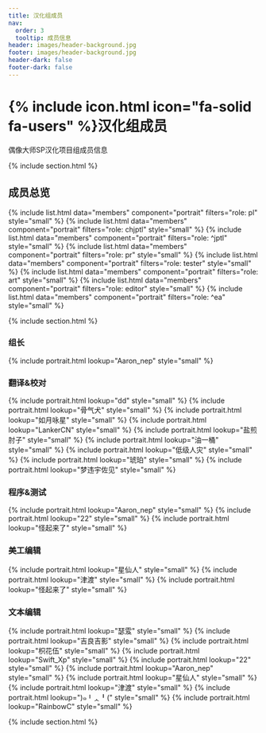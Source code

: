 ```yaml
---
title: 汉化组成员
nav:
  order: 3
  tooltip: 成员信息
header: images/header-background.jpg
footer: images/header-background.jpg
header-dark: false
footer-dark: false
---
```


# {% include icon.html icon="fa-solid fa-users" %}汉化组成员

偶像大师SP汉化项目组成员信息

{% include section.html %}
## 成员总览
<div class="portrait-wrapper-alignleft">
{% include list.html data="members" component="portrait" filters="role: pl" style="small"  %}
{% include list.html data="members" component="portrait" filters="role: chjptl" style="small" %}
{% include list.html data="members" component="portrait" filters="role: ^jptl" style="small" %}
{% include list.html data="members" component="portrait" filters="role: pr" style="small" %}
{% include list.html data="members" component="portrait" filters="role: tester" style="small" %}
{% include list.html data="members" component="portrait" filters="role: art" style="small" %}
{% include list.html data="members" component="portrait" filters="role: editor" style="small" %}
{% include list.html data="members" component="portrait" filters="role: ^ea" style="small" %}
</div>

{% include section.html %}
### 组长

{% include portrait.html lookup="Aaron_nep" style="small" %}

### 翻译&校对

{% include portrait.html lookup="dd" style="small" %}
{% include portrait.html lookup="骨气犬" style="small" %}
{% include portrait.html lookup="如月咏星" style="small" %}
{% include portrait.html lookup="LankerCN" style="small" %}
{% include portrait.html lookup="盐煎肘子" style="small" %}
{% include portrait.html lookup="油一桶" style="small" %}
{% include portrait.html lookup="低级人灾" style="small" %}
{% include portrait.html lookup="琥珀" style="small" %}
{% include portrait.html lookup="梦违宇佐见" style="small" %}

### 程序&测试

{% include portrait.html lookup="Aaron_nep" style="small" %}
{% include portrait.html lookup="22" style="small" %}
{% include portrait.html lookup="怪起来了" style="small" %}

### 美工编辑

{% include portrait.html lookup="星仙人" style="small" %}
{% include portrait.html lookup="津渡" style="small" %}
{% include portrait.html lookup="怪起来了" style="small" %}

### 文本编辑

{% include portrait.html lookup="瑟雭" style="small" %}
{% include portrait.html lookup="吉良吉影" style="small" %}
{% include portrait.html lookup="枳花伍" style="small" %}
{% include portrait.html lookup="Swift_Xp" style="small" %}
{% include portrait.html lookup="22" style="small" %}
{% include portrait.html lookup="Aaron_nep" style="small" %}
{% include portrait.html lookup="星仙人" style="small" %}
{% include portrait.html lookup="津渡" style="small" %}
{% include portrait.html lookup=")๑╹ᆺ╹(" style="small" %}
{% include portrait.html lookup="RainbowC" style="small" %}

{% include section.html %}
